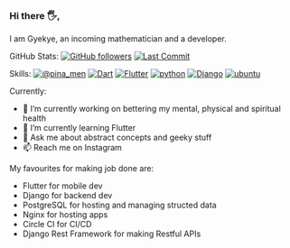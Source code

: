 ### Hi there 🖐️, 

I am Gyekye, an incoming mathematician and a developer.  

GitHub Stats:
[![GitHub followers](https://img.shields.io/github/followers/Gyekye?style=social)](https://github.com/Gyekye)
[![Last Commit](https://img.shields.io/github/last-commit/Gyekye/Gyekye?style=social)](https://github.com/Gyekye)

Skills:
[![@pina_men](https://img.shields.io/badge/pina_men-E4405F?style=for-the-badge&logo=instagram&logoColor=white)](https://instagram.com/pina_men)
[![Dart](https://img.shields.io/badge/Dart-0175C2?style=for-the-badge&logo=dart&logoColor=white)](https://github.com/Gyekye)
[![Flutter](https://img.shields.io/badge/Flutter-02569B?style=for-the-badge&logo=flutter&logoColor=white)](https://github.com/Gyekye)
[![python](https://img.shields.io/badge/Python-3776AB?style=for-the-badge&logo=python&logoColor=white)](https://github.com/Gyekye)
[![Django](https://img.shields.io/badge/Django-092E20?style=for-the-badge&logo=django&logoColor=white)](https://github.com/Gyekye)
[![ubuntu](https://img.shields.io/badge/Ubuntu-E95420?style=for-the-badge&logo=ubuntu&logoColor=white)](https://github.com/Gyekye)

Currently:
- 🔭 I’m currently working on bettering my mental, physical and spiritual health
- 🌱 I’m currently learning Flutter
- 💬 Ask me about abstract concepts and geeky stuff
- 📫 Reach me on Instagram

My favourites for making job done are:
- Flutter for mobile dev
- Django for backend dev
- PostgreSQL for hosting and managing structed data
- Nginx for hosting apps
- Circle CI for CI/CD
- Django Rest Framework for making Restful APIs


